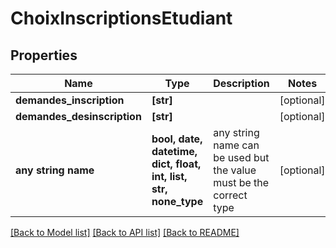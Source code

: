 # ChoixInscriptionsEtudiant


## Properties
Name | Type | Description | Notes
------------ | ------------- | ------------- | -------------
**demandes_inscription** | **[str]** |  | [optional] 
**demandes_desinscription** | **[str]** |  | [optional] 
**any string name** | **bool, date, datetime, dict, float, int, list, str, none_type** | any string name can be used but the value must be the correct type | [optional]

[[Back to Model list]](../README.md#documentation-for-models) [[Back to API list]](../README.md#documentation-for-api-endpoints) [[Back to README]](../README.md)



